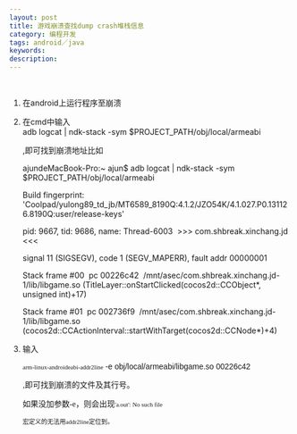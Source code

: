 ```yaml
---
layout: post
title: 游戏崩溃查找dump crash堆栈信息
category: 编程开发
tags: android／java
keywords: 
description: 
---
```


 

1.  在android上运行程序至崩溃

2.  在cmd中输入\
     adb logcat | ndk-stack -sym \$PROJECT\_PATH/obj/local/armeabi

    ,即可找到崩溃地址比如

    ajundeMacBook-Pro:\~ ajun\$ adb logcat | ndk-stack -sym
    \$PROJECT\_PATH/obj/local/armeabi 

    Build fingerprint:
    'Coolpad/yulong89\_td\_jb/MT6589\_8190Q:4.1.2/JZO54K/4.1.027.P0.131126.8190Q:user/release-keys'

    pid: 9667, tid: 9686, name: Thread-6003  \>\>\>
    com.shbreak.xinchang.jd \<\<\<

    signal 11 (SIGSEGV), code 1 (SEGV\_MAPERR), fault addr 00000001

    Stack frame \#00  pc 00226c42
     /mnt/asec/com.shbreak.xinchang.jd-1/lib/libgame.so
    (TitleLayer::onStartClicked(cocos2d::CCObject\*, unsigned int)+17)

    Stack frame \#01  pc 002736f9
     /mnt/asec/com.shbreak.xinchang.jd-1/lib/libgame.so
    (cocos2d::CCActionInterval::startWithTarget(cocos2d::CCNode\*)+4)

3.  <span style="font-family:微软雅黑, sans-serif;">输入</span>

    <span style="font-family:微软雅黑, sans-serif;"><span
    style="font-family:Menlo;font-size:11px;line-height:normal;">arm-linux-androideabi-addr2line</span> -e
    obj/local/armeabi/libgame.so 00226c42</span>

    <span
    style="font-family:微软雅黑, sans-serif;">,即可找到崩溃的文件及其行号。</span>

    <span
    style="font-family:'微软雅黑, sans-serif';">如果没加参数-e，则会出现</span><span
    style="font-family:Menlo;font-size:11px;line-height:normal;">'a.out':
    No such file</span>

    <span style="font-family:Menlo;"><span
    style="font-size:11px;line-height:normal;">宏定义的无法用addr2line定位到。</span></span>









